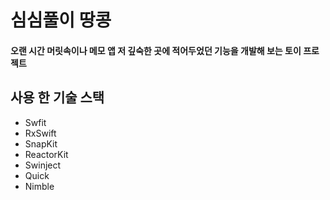 # 심심풀이 땅콩

#### 오랜 시간 머릿속이나 메모 앱 저 깊숙한 곳에 적어두었던 기능을 개발해 보는 토이 프로젝트


## 사용 한 기술 스택

* Swfit
* RxSwift
* SnapKit
* ReactorKit
* Swinject
* Quick
* Nimble
